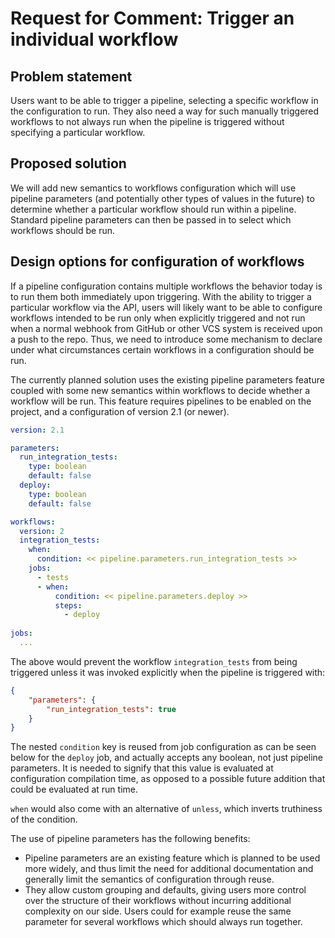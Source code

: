 # Request for Comment: Trigger an individual workflow
## Problem statement
Users want to be able to trigger a pipeline, selecting a specific workflow in
the configuration to run. They also need a way for such manually triggered
workflows to not always run when the pipeline is triggered without specifying a
particular workflow.

## Proposed solution
We will add new semantics to workflows configuration which will use pipeline
parameters (and potentially other types of values in the future) to determine
whether a particular workflow should run within a pipeline. Standard pipeline
parameters can then be passed in to select which workflows should be run.

## Design options for configuration of workflows
If a pipeline configuration contains multiple workflows the behavior today is to
run them both immediately upon triggering. With the ability to trigger a
particular workflow via the API, users will likely want to be able to configure
workflows intended to be run only when explicitly triggered and not run when a
normal webhook from GitHub or other VCS system is received upon a push to the
repo. Thus, we need to introduce some mechanism to declare under what
circumstances certain workflows in a configuration should be run.

The currently planned solution uses the existing pipeline parameters feature
coupled with some new semantics within workflows to decide whether a workflow
will be run. This feature requires pipelines to be enabled on the project, and a
configuration of version 2.1 (or newer).

```yaml
version: 2.1

parameters:
  run_integration_tests:
    type: boolean
    default: false
  deploy:
    type: boolean
    default: false

workflows:
  version: 2
  integration_tests:
    when:
      condition: << pipeline.parameters.run_integration_tests >>
    jobs:
      - tests
      - when:
          condition: << pipeline.parameters.deploy >>
          steps:
            - deploy
            
jobs:
  ...
```

The above would prevent the workflow `integration_tests` from being triggered
unless it was invoked explicitly when the pipeline is triggered with:

```json
{
    "parameters": {
        "run_integration_tests": true
    }
}
```

The nested `condition` key is reused from job configuration as can be seen below
for the `deploy` job, and actually accepts any boolean, not just pipeline
parameters. It is needed to signify that this value is evaluated at
configuration compilation time, as opposed to a possible future addition that
could be evaluated at run time.

`when` would also come with an alternative of `unless`, which inverts truthiness
of the condition.

The use of pipeline parameters has the following benefits:

- Pipeline parameters are an existing feature which is planned to be used more
  widely, and thus limit the need for additional documentation and generally
  limit the semantics of configuration through reuse.
- They allow custom grouping and defaults, giving users more control over the
  structure of their workflows without incurring additional complexity on our
  side. Users could for example reuse the same parameter for several workflows
  which should always run together.
